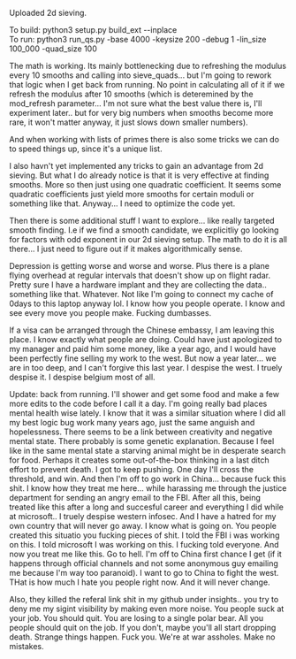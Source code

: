 Uploaded 2d sieving. 


To build: python3 setup.py build_ext --inplace</br>
To run: python3 run_qs.py -base 4000 -keysize 200 -debug 1 -lin_size 100_000 -quad_size 100</br>

The math is working. Its mainly bottlenecking due to refreshing the modulus every 10 smooths and calling into sieve_quads... but I'm going to rework that logic when I get back from running. No point in calculating all of it if we refresh the modulus after 10 smooths (which is deteremined by the mod_refresh parameter... I'm not sure what the best value there is, I'll experiment later.. but for very big numbers when smooths become more rare, it won't matter anyway, it just slows down smaller numbers).

And when working with lists of primes there is also some tricks we can do to speed things up, since it's a unique list.

I also havn't yet implemented any tricks to gain an advantage from 2d sieving. But what I do already notice is that it is very effective at finding smooths. More so then just using one quadratic coefficient. It seems some quadratic coefficients just yield more smooths for certain moduli or something like that. Anyway... I need to optimize the code yet.

Then there is some additional stuff I want to explore... like really targeted smooth finding. I.e if we find a smooth candidate, we explicitliy go looking for factors with odd exponent in our 2d sieving setup. The math to do it is all there... I just need to figure out if it makes algorithmically sense.

Depression is getting worse and worse and worse. Plus there is a plane flying overhead at regular intervals that doesn't show up on flight radar. Pretty sure I have a hardware implant and they are collecting the data.. something like that. Whatever. Not like I'm going to connect my cache of 0days to this laptop anyway lol. I know how you people operate. I know and see every move you people make. Fucking dumbasses. 

If a visa can be arranged through the Chinese embassy, I am leaving this place. I know exactly what people are doing. 
Could have just apologized to my manager and paid him some money, like a year ago, and I would have been perfectly fine selling my work to the west.
But now a year later... we are in too deep, and I can't forgive this last year. I despise the west. I truely despise it. I despise belgium most of all. 

Update: back from running. I'll shower and get some food and make a few more edits to the code before I call it a day. I'm going really bad places mental health wise lately. I know that it was a similar situation where I did all my best logic bug work many years ago, just the same anguish and hopelessness. There seems to be a link between creativity and negative mental state. There probably is some genetic explanation. Because I feel like in the same mental state a starving animal might be in desperate search for food. Perhaps it creates some out-of-the-box thinking in a last ditch effort to prevent death. I got to keep pushing. One day I'll cross the threshold, and win. And then I'm off to go work in China... because fuck this shit. I know how they treat me here... while harassing me through the justice department for sending an angry email to the FBI. After all this, being treated like this after a long and succesful career and everything I did while at microsoft.. I truely despise western infosec. And I have a hatred for my own country that will never go away. I know what is going on. You people created this situatio you fucking pieces of shit. I told the FBI i was working on this. I told microsoft I was working on this. I fucking told everyone. And now you treat me like this. Go to hell. I'm off to China first chance I get (if it happens through official channels and not some anonymous guy emailing me because I'm way too paranoid). I want to go to China to fight the west. THat is how much I hate you people right now. And it will never change. 

Also, they killed the referal link shit in my github under insights.. you try to deny me my sigint visibility by making even more noise. You people suck at your job. You should quit. You are losing to a single polar bear. All you people should quit on the job. If you don't, maybe you'll all start dropping death. Strange things happen. Fuck you. We're at war assholes. Make no mistakes.
